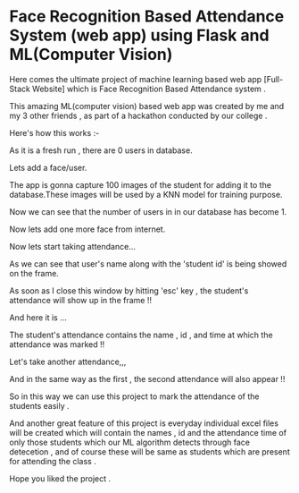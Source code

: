 # Face Recognition Based Attendance System (web app) using Flask and ML(Computer Vision)

Here comes the ultimate project of machine learning based web app [Full-Stack Website] which is Face Recognition Based Attendance system . 

This amazing ML(computer vision) based web app was created by me and my 3 other friends , as part of a hackathon conducted by our college .

Here's how this works :-

As it is a fresh run , there are 0 users in database.

Lets add a face/user.

The app is gonna capture 100 images of the student for adding it to the database.These images will be used by a KNN model for training purpose.

Now we can see that  the number of users in in our database has become 1.

Now lets add one more face from internet.

Now lets start taking attendance...

As we can see that user's name along with the 'student id' is being showed on the frame.

As soon as I close this window by hitting 'esc' key , the student's attendance will show up in the frame !!

And here it is ...

The student's attendance contains the name , id , and time at which the attendance was marked !!

Let's take another attendance,,,

And in the same way as the first , the second attendance will also appear !!

So in this way we can use this project to mark the attendance of the students easily .

And another great feature of this project is everyday individual excel files will be created which will contain the names , id and the attendance time of only those students which our ML algorithm detects through face detecetion , and of course these will be same as students which are present for attending the class . 

Hope you liked the project .
